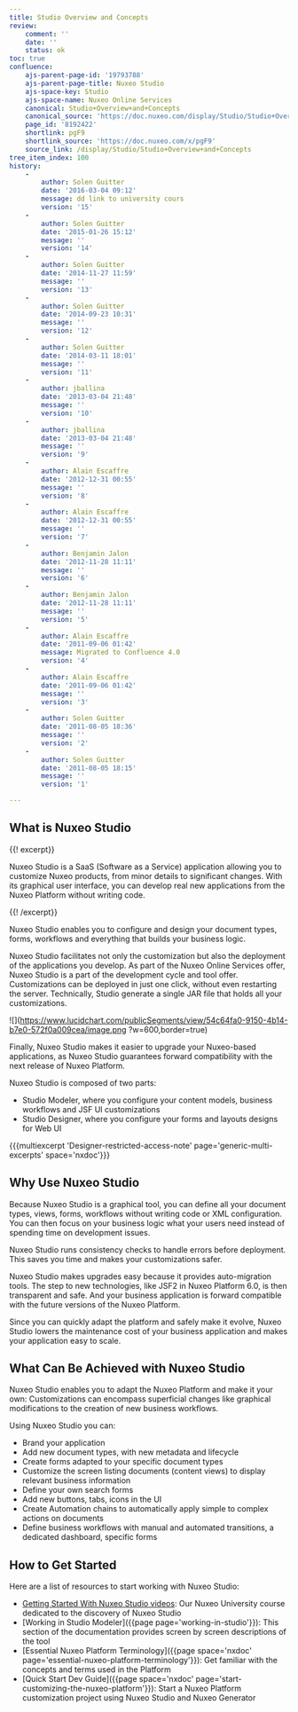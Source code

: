 ```yaml
---
title: Studio Overview and Concepts
review:
    comment: ''
    date: ''
    status: ok
toc: true
confluence:
    ajs-parent-page-id: '19793788'
    ajs-parent-page-title: Nuxeo Studio
    ajs-space-key: Studio
    ajs-space-name: Nuxeo Online Services
    canonical: Studio+Overview+and+Concepts
    canonical_source: 'https://doc.nuxeo.com/display/Studio/Studio+Overview+and+Concepts'
    page_id: '8192422'
    shortlink: pgF9
    shortlink_source: 'https://doc.nuxeo.com/x/pgF9'
    source_link: /display/Studio/Studio+Overview+and+Concepts
tree_item_index: 100
history:
    -
        author: Solen Guitter
        date: '2016-03-04 09:12'
        message: dd link to university cours
        version: '15'
    -
        author: Solen Guitter
        date: '2015-01-26 15:12'
        message: ''
        version: '14'
    -
        author: Solen Guitter
        date: '2014-11-27 11:59'
        message: ''
        version: '13'
    -
        author: Solen Guitter
        date: '2014-09-23 10:31'
        message: ''
        version: '12'
    -
        author: Solen Guitter
        date: '2014-03-11 18:01'
        message: ''
        version: '11'
    -
        author: jballina
        date: '2013-03-04 21:48'
        message: ''
        version: '10'
    -
        author: jballina
        date: '2013-03-04 21:48'
        message: ''
        version: '9'
    -
        author: Alain Escaffre
        date: '2012-12-31 00:55'
        message: ''
        version: '8'
    -
        author: Alain Escaffre
        date: '2012-12-31 00:55'
        message: ''
        version: '7'
    -
        author: Benjamin Jalon
        date: '2012-11-28 11:11'
        message: ''
        version: '6'
    -
        author: Benjamin Jalon
        date: '2012-11-28 11:11'
        message: ''
        version: '5'
    -
        author: Alain Escaffre
        date: '2011-09-06 01:42'
        message: Migrated to Confluence 4.0
        version: '4'
    -
        author: Alain Escaffre
        date: '2011-09-06 01:42'
        message: ''
        version: '3'
    -
        author: Solen Guitter
        date: '2011-08-05 18:36'
        message: ''
        version: '2'
    -
        author: Solen Guitter
        date: '2011-08-05 18:15'
        message: ''
        version: '1'

---
```


## What is Nuxeo Studio

{{! excerpt}}

Nuxeo Studio is a SaaS (Software as a Service) application allowing you to customize Nuxeo products, from minor details to significant changes. With its graphical user interface, you can develop real new applications from the Nuxeo Platform without writing code.

{{! /excerpt}}

Nuxeo Studio enables you to configure and design your document types, forms, workflows and everything that builds your business logic.

Nuxeo Studio facilitates not only the customization but also the deployment of the applications you develop. As part of the Nuxeo Online Services offer, Nuxeo Studio is a part of the development cycle and tool offer. Customizations can be deployed in just one click, without even restarting the server. Technically, Studio generate a single JAR file that holds all your customizations.

![](https://www.lucidchart.com/publicSegments/view/54c64fa0-9150-4b14-b7e0-572f0a009cea/image.png ?w=600,border=true)

Finally, Nuxeo Studio makes it easier to upgrade your Nuxeo-based applications, as Nuxeo Studio guarantees forward compatibility with the next release of Nuxeo Platform.

Nuxeo Studio is composed of two parts:
* Studio Modeler, where you configure your content models, business workflows and JSF UI customizations
* Studio Designer, where you configure your forms and layouts designs for Web UI

{{{multiexcerpt 'Designer-restricted-access-note' page='generic-multi-excerpts' space='nxdoc'}}}


## Why Use Nuxeo Studio

Because Nuxeo Studio is a graphical tool, you can define all your document types, views, forms, workflows without writing code or XML configuration. You can then focus on your business logic what your users need instead of spending time on development issues.

Nuxeo Studio runs consistency checks to handle errors before deployment. This saves you time and makes your customizations safer.

Nuxeo Studio makes upgrades easy because it provides auto-migration tools. The step to new technologies, like JSF2 in Nuxeo Platform 6.0, is then transparent and safe. And your business application is forward compatible with the future versions of the Nuxeo Platform.

Since you can quickly adapt the platform and safely make it evolve, Nuxeo Studio lowers the maintenance cost of your business application and makes your application easy to scale.

## What Can Be Achieved with Nuxeo Studio

Nuxeo Studio enables you to adapt the Nuxeo Platform and make it your own: Customizations can encompass superficial changes like graphical modifications to the creation of new business workflows.

Using Nuxeo Studio you can:

*   Brand your application
*   Add new document types, with new metadata and lifecycle
*   Create forms adapted to your specific document types
*   Customize the screen listing documents (content views) to display relevant business information
*   Define your own search forms
*   Add new buttons, tabs, icons in the UI
*   Create Automation chains to automatically apply simple to complex actions on documents
*   Define business workflows with manual and automated transitions, a dedicated dashboard, specific forms

## How to Get Started

Here are a list of resources to start working with Nuxeo Studio:

*   [Getting Started With Nuxeo Studio videos](https://university.nuxeo.io/nuxeo/university/#!/course/getting-started-nuxeo-studio): Our Nuxeo University course dedicated to the discovery of Nuxeo Studio
*   [Working in Studio Modeler]({{page page='working-in-studio'}}): This section of the documentation provides screen by screen descriptions of the tool
*   [Essential Nuxeo Platform Terminology]({{page space='nxdoc' page='essential-nuxeo-platform-terminology'}}): Get familiar with the concepts and terms used in the Platform
*   [Quick Start Dev Guide]({{page space='nxdoc' page='start-customizing-the-nuxeo-platform'}}): Start a Nuxeo Platform customization project using Nuxeo Studio and Nuxeo Generator
